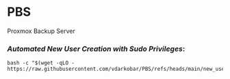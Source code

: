 # PBS
Proxmox Backup Server
  
### *Automated New User Creation with Sudo Privileges*:
```
bash -c "$(wget -qLO - https://raw.githubusercontent.com/vdarkobar/PBS/refs/heads/main/new_user.sh)"
```
